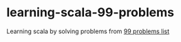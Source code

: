# learning-scala-99-problems
Learning scala by solving problems from [99 problems list](http://aperiodic.net/phil/scala/s-99/)
